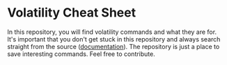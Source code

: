 # Volatility Cheat Sheet

In this repository, you will find volatility commands and what they are for. It's important that you don't get stuck in this repository and always search straight from the source ([documentation](https://code.google.com/archive/p/volatility/)). The repository is just a place to save interesting commands. Feel free to contribute.
